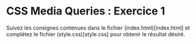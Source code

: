 # CSS Media Queries : Exercice 1
Suivez les consignes contenues dans le fichier (index.html)[index.html] et complétez le fichier (style.css)[style.css] pour obtenir le résultat désiré.

